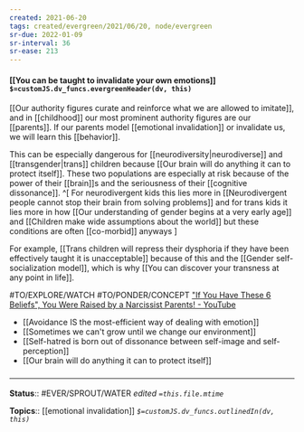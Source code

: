 ```yaml
---
created: 2021-06-20
tags: created/evergreen/2021/06/20, node/evergreen
sr-due: 2022-01-09
sr-interval: 36
sr-ease: 213
---
```


#### [[You can be taught to invalidate your own emotions]] `$=customJS.dv_funcs.evergreenHeader(dv, this)`

[[Our authority figures curate and reinforce what we are allowed to imitate]], and in [[childhood]] our most prominent authority figures are our [[parents]]. If our parents model [[emotional invalidation]] or invalidate us, we will learn this [[behavior]].

This can be especially dangerous for [[neurodiversity|neurodiverse]] and [[transgender|trans]] children because [[Our brain will do anything it can to protect itself]]. These two populations are especially at risk because of the power of their [[brain]]s and the seriousness of their [[cognitive dissonance]]. 
^[
For neurodivergent kids this lies more in
[[Neurodivergent people cannot stop their brain from solving problems]] 
and for trans kids it lies more in 
how [[Our understanding of gender begins at a very early age]]
and [[Children make wide assumptions about the world]] 
but these conditions are often [[co-morbid]] anyways
]

For example, [[Trans children will repress their dysphoria if they have been effectively taught it is unacceptable]] because of this and the [[Gender self-socialization model]], which is why [[You can discover your transness at any point in life]].

#TO/EXPLORE/WATCH #TO/PONDER/CONCEPT ["If You Have These 6 Beliefs", You Were Raised by a Narcissist Parents! - YouTube](https://www.youtube.com/watch?v=Ei8DITAQTrE&list=WL&index=143)

- [[Avoidance IS the most-efficient way of dealing with emotion]]
- [[Sometimes we can't grow until we change our environment]]
- [[Self-hatred is born out of dissonance between self-image and self-perception]]
- [[Our brain will do anything it can to protect itself]]

### <hr class="footnote"/>

**Status**:: #EVER/SPROUT/WATER 
*edited `=this.file.mtime`*

**Topics**:: [[emotional invalidation]] 
*`$=customJS.dv_funcs.outlinedIn(dv, this)`*

